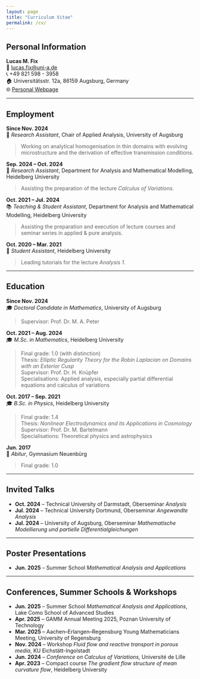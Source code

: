```yaml
---
layout: page
title: "Curriculum Vitae"
permalink: /cv/
---
```


## Personal Information

**Lucas M. Fix**  
📧 lucas.fix@uni-a.de  
📞 +49 821 598 - 3958  
🏠 Universitätsstr. 12a, 86159 Augsburg, Germany  
🌐 [Personal Webpage](https://lucas-fix.github.io/)

---

## Employment

**Since Nov. 2024**  
🧪 *Research Assistant*, Chair of Applied Analysis, University of Augsburg  
> Working on analytical homogenisation in thin domains with evolving microstructure and the derivation of effective transmission conditions.

**Sep. 2024 – Oct. 2024**  
🧮 *Research Assistant*, Department for Analysis and Mathematical Modelling, Heidelberg University  
> Assisting the preparation of the lecture *Calculus of Variations*.

**Oct. 2021 – Jul. 2024**  
📚 *Teaching & Student Assistant*, Department for Analysis and Mathematical Modelling, Heidelberg University  
> Assisting the preparation and execution of lecture courses and seminar series in applied & pure analysis.

**Oct. 2020 – Mar. 2021**  
📘 *Student Assistant*, Heidelberg University  
> Leading tutorials for the lecture *Analysis 1*.

---

## Education

**Since Nov. 2024**  
🎓 *Doctoral Candidate in Mathematics*, University of Augsburg  
> Supervisor: Prof. Dr. M. A. Peter

**Oct. 2021 – Aug. 2024**  
🎓 *M.Sc. in Mathematics*, Heidelberg University  
> Final grade: 1.0 (with distinction)  
> Thesis: *Elliptic Regularity Theory for the Robin Laplacian on Domains with an Exterior Cusp*  
> Supervisor: Prof. Dr. H. Knüpfer  
> Specialisations: Applied analysis, especially partial differential equations and calculus of variations

**Oct. 2017 – Sep. 2021**  
🎓 *B.Sc. in Physics*, Heidelberg University  
> Final grade: 1.4  
> Thesis: *Nonlinear Electrodynamics and its Applications in Cosmology*  
> Supervisor: Prof. Dr. M. Bartelmann  
> Specialisations: Theoretical physics and astrophysics

**Jun. 2017**  
🏫 *Abitur*, Gymnasium Neuenbürg  
> Final grade: 1.0

---

## Invited Talks

- **Oct. 2024** – Technical University of Darmstadt, Oberseminar *Analysis*
- **Jul. 2024** – Technical University Dortmund, Oberseminar *Angewandte Analysis*
- **Jul. 2024** – University of Augsburg, Oberseminar *Mathematische Modellierung und partielle Differentialgleichungen*

---

## Poster Presentations

- **Jun. 2025** – Summer School *Mathematical Analysis and Applications*

---

## Conferences, Summer Schools & Workshops

- **Jun. 2025** – Summer School *Mathematical Analysis and Applications*, Lake Como School of Advanced Studies
- **Apr. 2025** – GAMM Annual Meeting 2025, Poznan University of Technology
- **Mar. 2025** – Aachen–Erlangen–Regensburg Young Mathematicians Meeting, University of Regensburg
- **Nov. 2024** – Workshop *Fluid flow and reactive transport in porous media*, KU Eichstätt-Ingolstadt
- **Jun. 2024** – *Conference on Calculus of Variations*, Université de Lille
- **Apr. 2023** – Compact course *The gradient flow structure of mean curvature flow*, Heidelberg University
